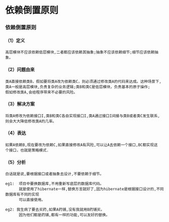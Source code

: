 # 依赖倒置原则

### 依赖倒置原则

#### （1）定义

```text
高层模块不应该依赖低层模块,二者都应该依赖其抽象;抽象不应该依赖细节;细节应该依赖抽象。
```

#### （2）问题由来

```text
类A直接依赖类B，假如要将类A改为依赖类C，则必须通过修改类A的代码来达成。这种场景下,
类A一般是高层模块,负责复杂的业务逻辑;类B和类C是低层模块，负责基本的原子操作;
假如修改类A,会给程序带来不必要的风险。
```

#### （3）解决方案

```text
将类A修改为依赖接口I,类B和类C各自实现接口I,类A通过接口I间接与类B或者类C发生联系,
则会大大降低修改类A的几率。
```

#### （4）表达

```text
如果A依赖B,现在要改为依赖C,如果直接修改A有风险,可以让A去依赖一个接口,BC都实现这
个接口，也就是策略模式.
```

#### （5）分析

```text
白话就是说,要根据接口或者抽象去设计,不要依赖于细节。

eg1:  项目中要换数据库,不用重新写底层的数据库代码。
      就是使用了hibernate一样,替换方言就好了,因为hibernate是根据接口设计的,不同数据库有不同的实现
      可以直接使用。
 
eg2: 我生病了要去买药,如果A药铺,没有我就用B药铺买。
      因为他们都是药铺,都有一样的功能,可以友好的替换。
```

